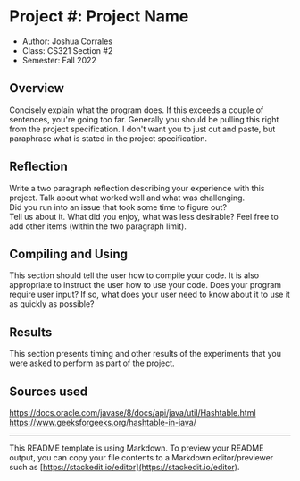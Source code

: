# Project #: Project Name

* Author: Joshua Corrales
* Class: CS321 Section #2
* Semester: Fall 2022

## Overview

Concisely explain what the program does. If this exceeds a couple of
sentences, you're going too far. Generally you should be pulling this
right from the project specification. I don't want you to just cut and
paste, but paraphrase what is stated in the project specification.

## Reflection

Write a two paragraph reflection describing your experience with this 
project.  Talk about what worked well and what was challenging.  
Did you run into an issue that took some time to figure out?  
Tell us about it. What did you enjoy, what was less desirable? Feel
free to add other items (within the two paragraph limit).

## Compiling and Using

This section should tell the user how to compile your code.  It is
also appropriate to instruct the user how to use your code. Does your
program require user input? If so, what does your user need to know
about it to use it as quickly as possible?

## Results 

This section presents timing and other results of the experiments that 
you were asked to perform as part of the project.

## Sources used
https://docs.oracle.com/javase/8/docs/api/java/util/Hashtable.html
https://www.geeksforgeeks.org/hashtable-in-java/


----------
This README template is using Markdown. To preview your README output,
you can copy your file contents to a Markdown editor/previewer such
as [https://stackedit.io/editor](https://stackedit.io/editor).
